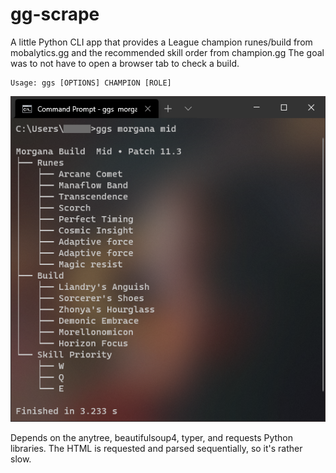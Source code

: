 # gg-scrape

A little Python CLI app that provides a League champion runes/build from mobalytics.gg and the recommended skill order from champion.gg
The goal was to not have to open a browser tab to check a build.

```
Usage: ggs [OPTIONS] CHAMPION [ROLE]
```

![screenshot of the app in use](img/Capture.PNG)


Depends on the anytree, beautifulsoup4, typer, and requests Python libraries.
The HTML is requested and parsed sequentially, so it's rather slow.
